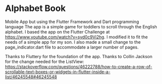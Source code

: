 # Alphabet Book
Mobile App but using the Flutter Framework and Dart programming language
The app is a simple game for toddlers to scroll through the English alphabet.
I based the app on the Flutter Challenge at https://www.youtube.com/watch?v=syd0c9Vi2hg. I modified it to fit the needs of a simple app for my son. I also made a small change to the page_indicator.dart file to accommodate a larger number of pages.

Thanks to Fluttery for the foundation of the app.
Thanks to Collin Jackson for the change needed for the ListView: https://stackoverflow.com/questions/46222788/how-to-create-a-row-of-scrollable-text-boxes-or-widgets-in-flutter-inside-a-list/46245548#46245548